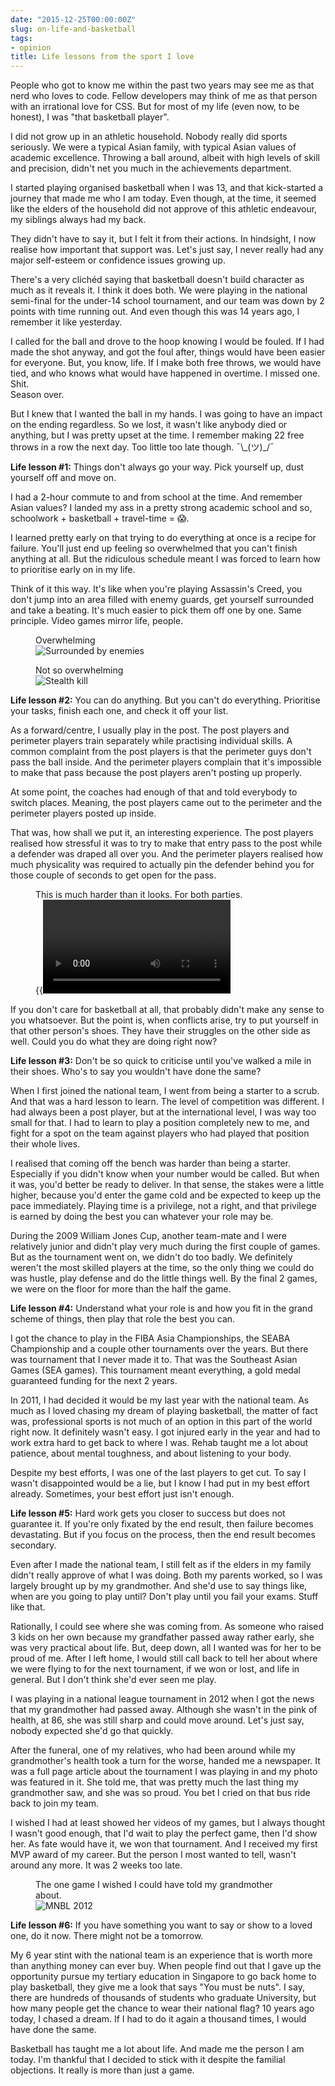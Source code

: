 ```yaml
---
date: "2015-12-25T00:00:00Z"
slug: on-life-and-basketball
tags:
- opinion
title: Life lessons from the sport I love
---
```

People who got to know me within the past two years may see me as that nerd who loves to code. Fellow developers may think of me as that person with an irrational love for CSS. But for most of my life (even now, to be honest), I was "that basketball player".

I did not grow up in an athletic household. Nobody really did sports seriously. We were a typical Asian family, with typical Asian values of academic excellence. Throwing a ball around, albeit with high levels of skill and precision, didn't net you much in the achievements department.

I started playing organised basketball when I was 13, and that kick-started a journey that made me who I am today. Even though, at the time, it seemed like the elders of the household did not approve of this athletic endeavour, my siblings always had my back.

They didn't have to say it, but I felt it from their actions. In hindsight, I now realise how important that support was. Let's just say, I never really had any major self-esteem or confidence issues growing up.

There's a very clichéd saying that basketball doesn't build character as much as it reveals it. I think it does both. We were playing in the national semi-final for the under-14 school tournament, and our team was down by 2 points with time running out. And even though this was 14 years ago, I remember it like yesterday.

I called for the ball and drove to the hoop knowing I would be fouled. If I had made the shot anyway, and got the foul after, things would have been easier for everyone. But, you know, life. If I make both free throws, we would have tied, and who knows what would have happened in overtime. I missed one.  
Shit.  
Season over.

But I knew that I wanted the ball in my hands. I was going to have an impact on the ending regardless. So we lost, it wasn't like anybody died or anything, but I was pretty upset at the time. I remember making 22 free throws in a row the next day. Too little too late though. <span class="kaomoji">¯\\\_(ツ)_/¯</span>

**Life lesson #1:** Things don't always go your way. Pick yourself up, dust yourself off and move on.

I had a 2-hour commute to and from school at the time. And remember Asian values? I landed my ass in a pretty strong academic school and so, schoolwork + basketball + travel-time = <span class="emoji" role="img" tabindex="0" aria-label="face screaming in fear">&#x1F631;</span>.

I learned pretty early on that trying to do everything at once is a recipe for failure. You'll just end up feeling so overwhelmed that you can't finish anything at all. But the ridiculous schedule meant I was forced to learn how to prioritise early on in my life. 

Think of it this way. It's like when you're playing Assassin's Creed, you don't jump into an area filled with enemy guards, get yourself surrounded and take a beating. It's much easier to pick them off one by one. Same principle. Video games mirror life, people.

<div class="figure-wrapper">
    <figure class="multiple">
        <figcaption>Overwhelming</figcaption>
        <img alt="Surrounded by enemies" srcset="/assets/images/posts/life-lessons/ac1@2x.jpg 2x" src="/assets/images/posts/life-lessons/ac1.jpg">
    </figure>
    <figure class="multiple">
        <figcaption>Not so overwhelming</figcaption>
        <img alt="Stealth kill" srcset="/assets/images/posts/life-lessons/ac2@2x.jpg 2x" src="/assets/images/posts/life-lessons/ac2.jpg">
    </figure>
</div>

**Life lesson #2:** You can do anything. But you can't do everything. Prioritise your tasks, finish each one, and check it off your list.

As a forward/centre, I usually play in the post. The post players and perimeter players train separately while practising individual skills. A common complaint from the post players is that the perimeter guys don't pass the ball inside. And the perimeter players complain that it's impossible to make that pass because the post players aren't posting up properly.

At some point, the coaches had enough of that and told everybody to switch places. Meaning, the post players came out to the perimeter and the perimeter players posted up inside.

That was, how shall we put it, an interesting experience. The post players realised how stressful it was to try to make that entry pass to the post while a defender was draped all over you. And the perimeter players realised how much physicality was required to actually pin the defender behind you for those couple of seconds to get open for the pass. 

<figure>
    <figcaption>This is much harder than it looks. For both parties.</figcaption>
    {{<video filename="pass">}}
</figure>

If you don't care for basketball at all, that probably didn't make any sense to you whatsoever. But the point is, when conflicts arise, try to put yourself in that other person's shoes. They have their struggles on the other side as well. Could you do what they are doing right now?

**Life lesson #3:** Don't be so quick to criticise until you've walked a mile in their shoes. Who's to say you wouldn't have done the same?

When I first joined the national team, I went from being a starter to a scrub. And that was a hard lesson to learn. The level of competition was different. I had always been a post player, but at the international level, I was way too small for that. I had to learn to play a position completely new to me, and fight for a spot on the team against players who had played that position their whole lives.

I realised that coming off the bench was harder than being a starter. Especially if you didn't know when your number would be called. But when it was, you'd better be ready to deliver. In that sense, the stakes were a little higher, because you'd enter the game cold and be expected to keep up the pace immediately. Playing time is a privilege, not a right, and that privilege is earned by doing the best you can whatever your role may be.

During the 2009 William Jones Cup, another team-mate and I were relatively junior and didn't play very much during the first couple of games. But as the tournament went on, we didn't do too badly. We definitely weren't the most skilled players at the time, so the only thing we could do was hustle, play defense and do the little things well. By the final 2 games, we were on the floor for more than the half the game. 

**Life lesson #4:** Understand what your role is and how you fit in the grand scheme of things, then play that role the best you can.

I got the chance to play in the FIBA Asia Championships, the SEABA Championship and a couple other tournaments over the years. But there was tournament that I never made it to. That was the Southeast Asian Games (SEA games). This tournament meant everything, a gold medal guaranteed funding for the next 2 years.

In 2011, I had decided it would be my last year with the national team. As much as I loved chasing my dream of playing basketball, the matter of fact was, professional sports is not much of an option in this part of the world right now. It definitely wasn't easy. I got injured early in the year and had to work extra hard to get back to where I was. Rehab taught me a lot about patience, about mental toughness, and about listening to your body.

Despite my best efforts, I was one of the last players to get cut. To say I wasn't disappointed would be a lie, but I know I had put in my best effort already. Sometimes, your best effort just isn't enough.

**Life lesson #5:** Hard work gets you closer to success but does not guarantee it. If you're only fixated by the end result, then failure becomes devastating. But if you focus on the process, then the end result becomes secondary.

Even after I made the national team, I still felt as if the elders in my family didn't really approve of what I was doing. Both my parents worked, so I was largely brought up by my grandmother. And she'd use to say things like, when are you going to play until? Don't play until you fail your exams. Stuff like that.

Rationally, I could see where she was coming from. As someone who raised 3 kids on her own because my grandfather passed away rather early, she was very practical about life. But, deep down, all I wanted was for her to be proud of me. After I left home, I would still call back to tell her about where we were flying to for the next tournament, if we won or lost, and life in general. But I don't think she'd ever seen me play.

I was playing in a national league tournament in 2012 when I got the news that my grandmother had passed away. Although she wasn't in the pink of health, at 86, she was still sharp and could move around. Let's just say, nobody expected she'd go that quickly. 

After the funeral, one of my relatives, who had been around while my grandmother's health took a turn for the worse, handed me a newspaper. It was a full page article about the tournament I was playing in and my photo was featured in it. She told me, that was pretty much the last thing my grandmother saw, and she was so proud. You bet I cried on that bus ride back to join my team.

I wished I had at least showed her videos of my games, but I always thought I wasn't good enough, that I'd wait to play the perfect game, then I'd show her. As fate would have it, we won that tournament. And I received my first MVP award of my career. But the person I most wanted to tell, wasn't around any more. It was 2 weeks too late.

<figure>
    <figcaption>The one game I wished I could have told my grandmother about.</figcaption>
    <img alt="MNBL 2012" src="/assets/images/posts/life-lessons/mnbl.jpg">
</figure>

**Life lesson #6:** If you have something you want to say or show to a loved one, do it now. There might not be a tomorrow.

My 6 year stint with the national team is an experience that is worth more than anything money can ever buy. When people find out that I gave up the opportunity pursue my tertiary education in Singapore to go back home to play basketball, they give me a look that says "You must be nuts". I say, there are hundreds of thousands of students who graduate University, but how many people get the chance to wear their national flag? 10 years ago today, I chased a dream. If I had to do it again a thousand times, I would have done the same.

Basketball has taught me a lot about life. And made me the person I am today. I'm thankful that I decided to stick with it despite the familial objections. It really is more than just a game.
